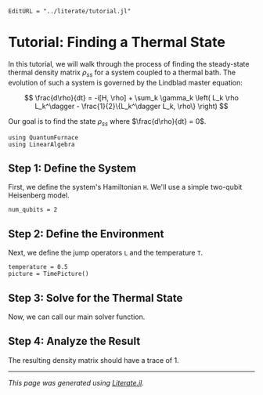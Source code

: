 ```@meta
EditURL = "../literate/tutorial.jl"
```

# Tutorial: Finding a Thermal State

In this tutorial, we will walk through the process of finding the steady-state
thermal density matrix $\rho_{ss}$ for a system coupled to a thermal bath.
The evolution of such a system is governed by the Lindblad master equation:

$$ \frac{d\rho}{dt} = -i[H, \rho] + \sum_k \gamma_k \left( L_k \rho L_k^\dagger - \frac{1}{2}\{L_k^\dagger L_k, \rho\} \right) $$

Our goal is to find the state $\rho_{ss}$ where $\frac{d\rho}{dt} = 0$.

````@example tutorial
using QuantumFurnace
using LinearAlgebra
````

## Step 1: Define the System
First, we define the system's Hamiltonian `H`. We'll use a simple
two-qubit Heisenberg model.

````@example tutorial
num_qubits = 2
````

## Step 2: Define the Environment
Next, we define the jump operators `L` and the temperature `T`.

````@example tutorial
temperature = 0.5
picture = TimePicture()
````

## Step 3: Solve for the Thermal State
Now, we can call our main solver function.

## Step 4: Analyze the Result
The resulting density matrix should have a trace of 1.

---

*This page was generated using [Literate.jl](https://github.com/fredrikekre/Literate.jl).*

